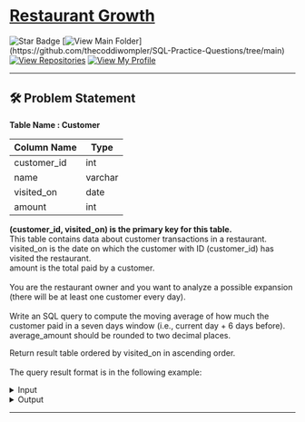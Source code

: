 # [Restaurant Growth](https://leetcode.com/problems/restaurant-growth/description)
![Star Badge](https://img.shields.io/static/v1?label=%F0%9F%8C%9F&message=If%20Useful&style=style=flat&color=BC4E99)
[![View Main Folder](https://img.shields.io/badge/View-Main_Folder-971901?)](https://github.com/thecoddiwompler/SQL-Practice-Questions/tree/main)
[![View Repositories](https://img.shields.io/badge/View-My_Repositories-blue?logo=GitHub)](https://github.com/thecoddiwompler?tab=repositories)
[![View My Profile](https://img.shields.io/badge/View-My_Profile-green?logo=GitHub)](https://github.com/thecoddiwompler)

---

## 🛠️ Problem Statement

  <b>Table Name : Customer</b>

|  Column Name  |Type |
| ------------- | ------------- |
| customer_id   | int     |
| name          | varchar |
| visited_on    | date    |
| amount        | int     |

<b>(customer_id, visited_on) is the primary key for this table.</b> </br>
This table contains data about customer transactions in a restaurant.  
visited_on is the date on which the customer with ID (customer_id) has visited the restaurant.  
amount is the total paid by a customer. </br>
</br>
You are the restaurant owner and you want to analyze a possible expansion (there will be at least one customer every day).  
</br>
Write an SQL query to compute the moving average of how much the customer paid in a seven days window (i.e., current day + 6 days before). average_amount should be rounded to two decimal places.  

Return result table ordered by visited_on in ascending order.</br>
</br>
The query result format is in the following example:  

 <details>
<summary>
Input
</summary>
 </br>

 <b>Table Name: Customer</b>

| customer_id | name         | visited_on   | amount      |
| --- |------ | ---------- | --------- | 
| 1           | Jhon         | 2019-01-01   | 100         |
| 2           | Daniel       | 2019-01-02   | 110         |
| 3           | Jade         | 2019-01-03   | 120         |
| 4           | Khaled       | 2019-01-04   | 130         |
| 5           | Winston      | 2019-01-05   | 110         | 
| 6           | Elvis        | 2019-01-06   | 140         | 
| 7           | Anna         | 2019-01-07   | 150         |
| 8           | Maria        | 2019-01-08   | 80          |
| 9           | Jaze         | 2019-01-09   | 110         | 
| 1           | Jhon         | 2019-01-10   | 130         | 
| 3           | Jade         | 2019-01-10   | 150         | 

</details>

<details>
<summary>
Output
</summary>
</br>
  
| visited_on   | amount       | average_amount |
| ---- |  ---- | ---- |
| 2019-01-07   | 860          | 122.86         |
| 2019-01-08   | 840          | 120            |
| 2019-01-09   | 840          | 120            |
| 2019-01-10   | 1000         | 142.86         |
</details>

---
